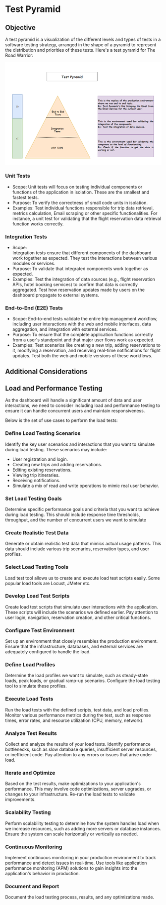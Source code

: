 # Test Pyramid

## Objective

A test pyramid is a visualization of the different levels and types of tests in a software testing strategy, arranged in the shape of a pyramid to represent the distribution and priorities of these tests. Here's a test pyramid for The Road Warrior:

![TestPyramid](.media/TestPyramid.png)

### Unit Tests

* Scope:
  Unit tests will focus on testing individual components or functions of the application in isolation. These are the smallest and fastest tests.
* Purpose:
  To verify the correctness of small code units in isolation.
* Examples:
  Test individual functions responsible for trip data retrieval, metrics calculation, Email scraping or other specific functionalities. For instance, a unit test for validating that the flight reservation data retrieval function works correctly.

### Integration Tests

* Scope:  
  Integration tests ensure that different components of the dashboard work together as expected. They test the interactions between various modules or services.
* Purpose:
  To validate that integrated components work together as expected.
* Examples:
  Test the integration of data sources (e.g., flight reservation APIs, hotel booking services) to confirm that data is correctly aggregated. Test how reservation updates made by users on the dashboard propagate to external systems.

### End-to-End (E2E) Tests

* Scope:
  End-to-end tests validate the entire trip management workflow, including user interactions with the web and mobile interfaces, data aggregation, and integration with external services.
* Purpose: To ensure that the complete application functions correctly from a user's standpoint and that major user flows work as expected.
* Examples:
  Test scenarios like creating a new trip, adding reservations to it, modifying a reservation, and receiving real-time notifications for flight updates. Test both the web and mobile versions of these workflows.

## Additional Considerations

## Load and Performance Testing

As the dashboard will handle a significant amount of data and user interactions, we need to consider including load and performance testing to ensure it can handle concurrent users and maintain responsiveness.

Below is the set of use cases to perform the load tests:

### Define Load Testing Scenarios

Identify the key user scenarios and interactions that you want to simulate during load testing. These scenarios may include:

* User registration and login.
* Creating new trips and adding reservations.
* Editing existing reservations.
* Viewing trip itineraries.
* Receiving notifications.
* Simulate a mix of read and write operations to mimic real user behavior.

### Set Load Testing Goals

Determine specific performance goals and criteria that you want to achieve during load testing. This should include response time thresholds, throughput, and the number of concurrent users we want to simulate

### Create Realistic Test Data

Generate or obtain realistic test data that mimics actual usage patterns. This data should include various trip scenarios, reservation types, and user profiles.

### Select Load Testing Tools

Load test tool allows us to create and execute load test scripts easily. Some popular load tools are Locust, JMeter etc.

### Develop Load Test Scripts

Create load test scripts that simulate user interactions with the application. These scripts will include the scenarios we defined earlier. Pay attention to user login, navigation, reservation creation, and other critical functions.

### Configure Test Environment

Set up an environment that closely resembles the production environment. Ensure that the infrastructure, databases, and external services are adequately configured to handle the load.

### Define Load Profiles

Determine the load profiles we want to simulate, such as steady-state loads, peak loads, or gradual ramp-up scenarios. Configure the load testing tool to simulate these profiles.

### Execute Load Tests

Run the load tests with the defined scripts, test data, and load profiles. Monitor various performance metrics during the test, such as response times, error rates, and resource utilization (CPU, memory, network).

### Analyze Test Results

Collect and analyze the results of your load tests. Identify performance bottlenecks, such as slow database queries, insufficient server resources, or inefficient code. Pay attention to any errors or issues that arise under load.

### Iterate and Optimize

Based on the test results, make optimizations to your application's performance. This may involve code optimizations, server upgrades, or changes to your infrastructure. Re-run the load tests to validate improvements.

### Scalability Testing

Perform scalability testing to determine how the system handles load when we increase resources, such as adding more servers or database instances. Ensure the system can scale horizontally or vertically as needed.

### Continuous Monitoring

Implement continuous monitoring in your production environment to track performance and detect issues in real-time. Use tools like application performance monitoring (APM) solutions to gain insights into the application's behavior in production.

### Document and Report

Document the load testing process, results, and any optimizations made. 
